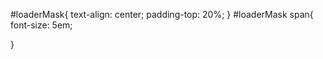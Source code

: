 #loaderMask{
    text-align: center;
    padding-top: 20%;
}
#loaderMask span{
    font-size: 5em;

}